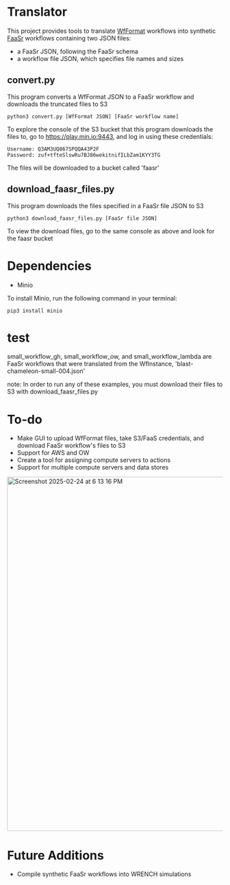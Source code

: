 # Translator
This project provides tools to translate [WfFormat](https://wfcommons.org/) workflows into synthetic [FaaSr](https://faasr.io/) workflows containing two JSON files: 
* a FaaSr JSON, following the FaaSr schema
* a workflow file JSON, which specifies file names and sizes

## convert.py
This program converts a WfFormat JSON to a FaaSr workflow and downloads the truncated files to S3

<pre><code>python3 convert.py [WfFormat JSON] [FaaSr workflow name]</code></pre>

To explore the console of the S3 bucket that this program downloads the files to, go to https://play.min.io:9443, and log in using these credentials:
<pre><code>Username: Q3AM3UQ867SPQQA43P2F
Password: zuf+tfteSlswRu7BJ86wekitnifILbZam1KYY3TG</code></pre>

The files will be downloaded to a bucket called 'faasr'

## download_faasr_files.py
This program downloads the files specified in a FaaSr file JSON to S3

<pre><code>python3 download_faasr_files.py [FaaSr file JSON]</code></pre>

To view the download files, go to the same console as above and look for the faasr bucket

# Dependencies
* Minio

To install Minio, run the following command in your terminal:
<pre><code>pip3 install minio</code></pre>

# test
small_workflow_gh, small_workflow_ow, and small_workflow_lambda are FaaSr workflows that were translated from the WfInstance, 'blast-chameleon-small-004.json'

note: In order to run any of these examples, you must download their files to S3 with download_faasr_files.py

# To-do
* Make GUI to upload WfFormat files, take S3/FaaS credentials, and download FaaSr workflow's files to S3
* Support for AWS and OW
* Create a tool for assigning compute servers to actions
* Support for multiple compute servers and data stores
<img width="828" alt="Screenshot 2025-02-24 at 6 13 16 PM" src="https://github.com/user-attachments/assets/3a758176-2479-4456-a547-d73632c9dcf3" />

# Future Additions
* Compile synthetic FaaSr workflows into WRENCH simulations



